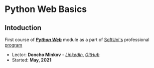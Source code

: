 # Python Web Basics

## Intoduction
First course of [***Python Web***](https://softuni.bg/modules/75/python-web/1286) module as a part of [SoftUni's](https://softuni.bg/) professional [program](https://softuni.bg/curriculum)

- Lector: **Doncho Minkov**  -  [*LinkedIn*](https://www.linkedin.com/in/donchominkov/), [*GitHub*](https://github.com/Minkov)
- Started: **May, 2021**
